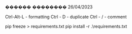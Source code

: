 ������ ��������
26/04/2023

Ctrl-Alt-L - formatting
Ctrl - D   - duplicate
Ctrl - /   - comment

pip freeze > requirements.txt
pip install -r .\requirements.txt 